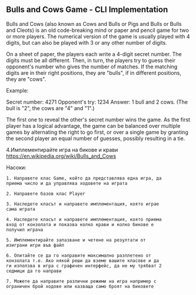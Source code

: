 
Bulls and Cows Game - CLI Implementation 
----------------------------------------

Bulls and Cows (also known as Cows and Bulls or Pigs and Bulls or Bulls and Cleots) is an old code-breaking mind or paper and pencil game for two or more players.
The numerical version of the game is usually played with 4 digits, but can also be played with 3 or any other number of digits.

On a sheet of paper, the players each write a 4-digit secret number. The digits must be all different. Then, in turn, the players try to guess their opponent's number who gives the number of matches. If the matching digits are in their right positions, they are "bulls", if in different positions, they are "cows". 

Example:

Secret number: 4271
Opponent's try: 1234
Answer: 1 bull and 2 cows. (The bull is "2", the cows are "4" and "1".)

The first one to reveal the other's secret number wins the game. As the first player has a logical advantage, the game can be balanced over multiple games by alternating the right to go first, or over a single game by granting the second player an equal number of guesses, possibly resulting in a tie.

4.Имплементирайте игра на бикове и крави https://en.wikipedia.org/wiki/Bulls_and_Cows

Насоки:
	
	1. Направете клас Game, който да представлява една игра, да
	приема число и да управлява ходовете на играта
	
	2. Направете базов клас Player
	
	3. Наследете класът и направете имплементация, която играе
	сама играта
	
	4. Наследете класът и направете имплементация, която приема
	вход от конзолата и показва колко крави и колко бикове е
	получил играча
	
	5. Имплементирайте запазване и четене на резултати от
	изиграни игри във файл
	
	6. Опитайте се да го направите максимално разплетено от
	конзолата­ т.е. Ако някой реши да вземе вашите класове и да
	ги използва в игра с графичен интерфейс, да не му трябват 2
	седмици да го направи
	
	7. Можете да направите различни режими на игра­ например с
	ограничен брой ходове или казваща само броят на биковете
